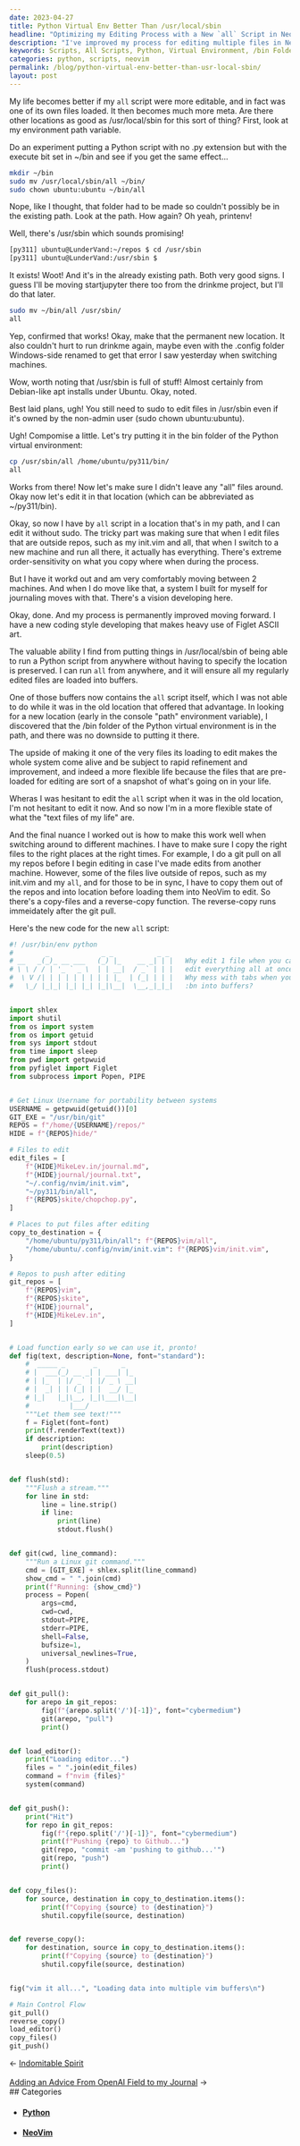 ```yaml
---
date: 2023-04-27
title: Python Virtual Env Better Than /usr/local/sbin
headline: "Optimizing my Editing Process with a New `all` Script in NeoVim"
description: "I've improved my process for editing multiple files in NeoVim with an `all` script. This script is now located in the /bin folder of my Python virtual environment, making the system more flexible and allowing me to switch between machines easily. I wrote a new script to help with this process, and I'm now able to pull from my git repos, copy the files to the correct locations, edit them in NeoVim, and push the changes back to my git repos."
keywords: Scripts, All Scripts, Python, Virtual Environment, /bin Folder, Multiple Files, NeoVim, Reverse-Copy, Git Repos, Copy Files, Edit Files, Push Changes
categories: python, scripts, neovim
permalink: /blog/python-virtual-env-better-than-usr-local-sbin/
layout: post
---
```



My life becomes better if my `all` script were more editable, and in fact was
one of its own files loaded. It then becomes much more meta. Are there other
locations as good as /usr/local/sbin for this sort of thing? First, look at my
environment path variable.

Do an experiment putting a Python script with no .py extension but with the
execute bit set in ~/bin and see if you get the same effect...

```bash
mkdir ~/bin
sudo mv /usr/local/sbin/all ~/bin/
sudo chown ubuntu:ubuntu ~/bin/all
```

Nope, like I thought, that folder had to be made so couldn't possibly be in the
existing path. Look at the path. How again? Oh yeah, printenv!

Well, there's /usr/sbin which sounds promising!

```bash
[py311] ubuntu@LunderVand:~/repos $ cd /usr/sbin
[py311] ubuntu@LunderVand:/usr/sbin $
```

It exists! Woot! And it's in the already existing path. Both very good signs. I
guess I'll be moving startjupyter there too from the drinkme project, but I'll
do that later.

```bash
sudo mv ~/bin/all /usr/sbin/
all
```

Yep, confirmed that works! Okay, make that the permanent new location. It also
couldn't hurt to run drinkme again, maybe even with the .config folder
Windows-side renamed to get that error I saw yesterday when switching machines.

Wow, worth noting that /usr/sbin is full of stuff! Almost certainly from
Debian-like apt installs under Ubuntu. Okay, noted.

Best laid plans, ugh! You still need to sudo to edit files in /usr/sbin even if
it's owned by the non-admin user (sudo chown ubuntu:ubuntu).

Ugh! Compomise a little. Let's try putting it in the bin folder of the Python
virtual environment:

```bash
cp /usr/sbin/all /home/ubuntu/py311/bin/
all
```

Works from there! Now let's make sure I didn't leave any "all" files around.
Okay now let's edit it in that location (which can be abbreviated as
~/py311/bin). 

Okay, so now I have by `all` script in a location that's in my path, and I can
edit it without sudo. The tricky part was making sure that when I edit files
that are outside repos, such as my init.vim and all, that when I switch to a
new machine and run all there, it actually has everything. There's extreme
order-sensitivity on what you copy where when during the process.

But I have it workd out and am very comfortably moving between 2 machines.
And when I do move like that, a system I built for myself for journaling moves
with that. There's a vision developing here. 

Okay, done. And my process is permanently improved moving forward. I have a new
coding style developing that makes heavy use of Figlet ASCII art.

The valuable ability I find from putting things in /usr/local/sbin of being
able to run a Python script from anywhere without having to specify the
location is preserved. I can run `all` from anywhere, and it will ensure all my
regularly edited files are loaded into buffers.

One of those buffers now contains the `all` script itself, which I was not able
to do while it was in the old location that offered that advantage. In looking
for a new location (early in the console "path" environment variable), I
discovered that the /bin folder of the Python virtual environment is in the
path, and there was no downside to putting it there.

The upside of making it one of the very files its loading to edit makes the
whole system come alive and be subject to rapid refinement and improvement, and
indeed a more flexible life because the files that are pre-loaded for editing
are sort of a snapshot of what's going on in your life. 

Wheras I was hesitant to edit the `all` script when it was in the old location,
I'm not hesitant to edit it now. And so now I'm in a more flexible state of
what the "text files of my life" are.

And the final nuance I worked out is how to make this work well when switching
around to different machines. I have to make sure I copy the right files to the
right places at the right times. For example, I do a git pull on all my repos
before I begin editing in case I've made edits from another machine. However,
some of the files live outside of repos, such as my init.vim and my `all`, and
for those to be in sync, I have to copy them out of the repos and into location
before loading them into NeoVim to edit. So there's a copy-files and a
reverse-copy function. The reverse-copy runs immeidately after the git pull.

Here's the new code for the new `all` script:

```python
#! /usr/bin/env python
#        _             _ _           _ _
# __   _(_)_ __ ___   (_) |_    __ _| | |   Why edit 1 file when you can
# \ \ / / | '_ ` _ \  | | __|  / _` | | |   edit everything all at once?
#  \ V /| | | | | | | | | |_  | (_| | | |   Why mess with tabs when you can
#   \_/ |_|_| |_| |_| |_|\__|  \__,_|_|_|   :bn into buffers?


import shlex
import shutil
from os import system
from os import getuid
from sys import stdout
from time import sleep
from pwd import getpwuid
from pyfiglet import Figlet
from subprocess import Popen, PIPE


# Get Linux Username for portability between systems
USERNAME = getpwuid(getuid())[0]
GIT_EXE = "/usr/bin/git"
REPOS = f"/home/{USERNAME}/repos/"
HIDE = f"{REPOS}hide/"

# Files to edit
edit_files = [
    f"{HIDE}MikeLev.in/journal.md",
    f"{HIDE}journal/journal.txt",
    "~/.config/nvim/init.vim",
    "~/py311/bin/all",
    f"{REPOS}skite/chopchop.py",
]

# Places to put files after editing
copy_to_destination = {
    "/home/ubuntu/py311/bin/all": f"{REPOS}vim/all",
    "/home/ubuntu/.config/nvim/init.vim": f"{REPOS}vim/init.vim",
}

# Repos to push after editing
git_repos = [
    f"{REPOS}vim",
    f"{REPOS}skite",
    f"{HIDE}journal",
    f"{HIDE}MikeLev.in",
]


# Load function early so we can use it, pronto!
def fig(text, description=None, font="standard"):
    #  _____ _       _      _
    # |  ___(_) __ _| | ___| |_
    # | |_  | |/ _` | |/ _ \ __|
    # |  _| | | (_| | |  __/ |_
    # |_|   |_|\__, |_|\___|\__|
    #          |___/
    """Let them see text!"""
    f = Figlet(font=font)
    print(f.renderText(text))
    if description:
        print(description)
    sleep(0.5)


def flush(std):
    """Flush a stream."""
    for line in std:
        line = line.strip()
        if line:
            print(line)
            stdout.flush()


def git(cwd, line_command):
    """Run a Linux git command."""
    cmd = [GIT_EXE] + shlex.split(line_command)
    show_cmd = " ".join(cmd)
    print(f"Running: {show_cmd}")
    process = Popen(
        args=cmd,
        cwd=cwd,
        stdout=PIPE,
        stderr=PIPE,
        shell=False,
        bufsize=1,
        universal_newlines=True,
    )
    flush(process.stdout)


def git_pull():
    for arepo in git_repos:
        fig(f"{arepo.split('/')[-1]}", font="cybermedium")
        git(arepo, "pull")
        print()


def load_editor():
    print("Loading editor...")
    files = " ".join(edit_files)
    command = f"nvim {files}"
    system(command)


def git_push():
    print("Hit")
    for repo in git_repos:
        fig(f"{repo.split('/')[-1]}", font="cybermedium")
        print(f"Pushing {repo} to Github...")
        git(repo, "commit -am 'pushing to github...'")
        git(repo, "push")
        print()


def copy_files():
    for source, destination in copy_to_destination.items():
        print(f"Copying {source} to {destination}")
        shutil.copyfile(source, destination)


def reverse_copy():
    for destination, source in copy_to_destination.items():
        print(f"Copying {source} to {destination}")
        shutil.copyfile(source, destination)


fig("vim it all...", "Loading data into multiple vim buffers\n")

# Main Control Flow
git_pull()
reverse_copy()
load_editor()
copy_files()
git_push()
```


<div class="post-nav"><div class="post-nav-prev"><span class="arrow">&larr;&nbsp;</span><a href="/blog/indomitable-spirit">Indomitable Spirit</a></div> &nbsp; <div class="post-nav-next"><a href="/blog/adding-an-advice-from-openai-field-to-my-journal">Adding an Advice From OpenAI Field to my Journal</a><span class="arrow">&nbsp;&rarr;</span></div></div>
## Categories

<ul>
<li><h4><a href='/python/'>Python</a></h4></li>
<li><h4><a href='/neovim/'>NeoVim</a></h4></li></ul>